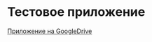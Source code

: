 # Тестовое приложение
[Приложение на GoogleDrive](https://drive.google.com/open?id=0B7sRZONV4mU_WHZjVkYwV1YzR3M)

